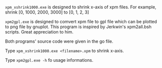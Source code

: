 `xpm_xshrink1000.exe` is designed to shrink x-axis of xpm files. For example, shrink [0, 1000, 2000, 3000] to [0, 1, 2, 3]

`xpm2gpl.exe` is designed to comvert xpm file to gpl file which can be plotted to png file by gnuplot. This program is inspired by Jerkwin's xpm2all.bsh scripts. Great appreciation to him.

Both programs' source code were given in the go file.

Type `xpm_xshrink1000.exe <filename>.xpm` to shrink x-axis.

Type `xpm2gpl.exe -h` fo usage informations.
